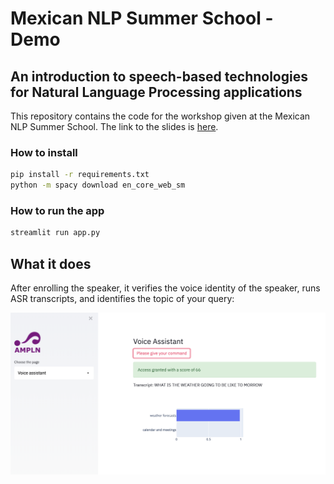 # Mexican NLP Summer School - Demo

## An introduction to speech-based technologies for Natural Language Processing applications

This repository contains the code for the workshop given at the Mexican NLP Summer School. The link to the slides is [here](https://docs.google.com/presentation/d/1bXqvxy0KQnI3AhsncHj_26p1WdE-UKErplUBJ5BBANI/edit?usp=sharing).

### How to install

```bash
pip install -r requirements.txt
python -m spacy download en_core_web_sm
```

### How to run the app

```bash
streamlit run app.py
```

## What it does

After enrolling the speaker, it verifies the voice identity of the speaker, runs ASR transcripts, and identifies the topic of your query:

![](pictures/demo.png)
